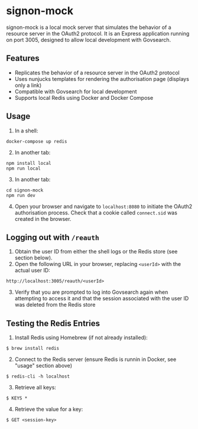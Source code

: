 # signon-mock

signon-mock is a local mock server that simulates the behavior of a resource server in the OAuth2 protocol. It is an Express application running on port 3005, designed to allow local development with Govsearch.

## Features

- Replicates the behavior of a resource server in the OAuth2 protocol
- Uses nunjucks templates for rendering the authorisation page (displays only a link)
- Compatible with Govsearch for local development
- Supports local Redis using Docker and Docker Compose

## Usage

1. In a shell:

```shell
docker-compose up redis
```

2. In another tab:

```shell
npm install local
npm run local
```

3. In another tab:

```shell
cd signon-mock
npm run dev
```

4. Open your browser and navigate to `localhost:8080` to initiate the OAuth2 authorisation process. Check that a cookie called `connect.sid` was created in the browser.

## Logging out with `/reauth`

1. Obtain the user ID from either the shell logs or the Redis store (see section below).
2. Open the following URL in your browser, replacing `<userId>` with the actual user ID:

```
http://localhost:3005/reauth/<userId>
```

3. Verify that you are prompted to log into Govsearch again when attempting to access it and that the session associated with the user ID was deleted from the Redis store

## Testing the Redis Entries

1. Install Redis using Homebrew (if not already installed):

```shell
$ brew install redis
```

2. Connect to the Redis server (ensure Redis is runnin in Docker, see "usage" section above)

```shell
$ redis-cli -h localhost
```

3. Retrieve all keys:

```shell
$ KEYS *
```

4. Retrieve the value for a key:

```shell
$ GET <session-key>
```
